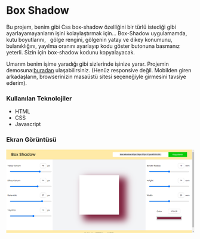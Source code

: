 <h1>Box Shadow</h1>

Bu projem, benim gibi Css box-shadow özelliğini bir türlü istediği gibi ayarlayamayanların işini kolaylaştırmak için...
Box-Shadow uygulamamda,  kutu boyutlarını,   gölge rengini, gölgenin yatay ve dikey konumunu, bulanıklığını, yayılma oranını ayarlayıp kodu göster butonuna basmanız yeterli. Sizin için box-shadow kodunu kopyalayacak. 

Umarım benim işime yaradığı gibi sizlerinde işinize yarar. 
Projemin demosuna:[buradan]( https://aaygunn.github.io/BoxShadow/) ulaşabilirsiniz. (Henüz responsive değil. Mobilden giren arkadaşların, browserinizin masaüstü sitesi seçeneğiyle girmesini tavsiye ederim).

<h3>Kullanılan Teknolojiler</h3>

<ul>
  <li>HTML</li>
  <li>CSS</li>
  <li>Javascript</li>
</ul>

<h3>Ekran Görüntüsü</h3>
<img src="box-shadow.png"/>

